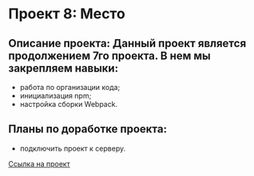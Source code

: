 # Проект 8: Место

## **Описание проекта:**  Данный проект является продолжением 7го проекта. В нем мы закрепляем навыки:

* работа по организации кода;
*  инициализация npm;
* настройка сборки Webpack.

## **Планы по доработке проекта:**

* подключить проект к серверу.


[Ссылка на проект](https://elizavetakochneva.github.io/mesto/index.html)
